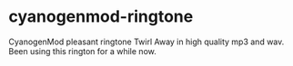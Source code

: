 # cyanogenmod-ringtone
CyanogenMod pleasant ringtone Twirl Away in high quality mp3 and wav. Been using this rington for a while now.
